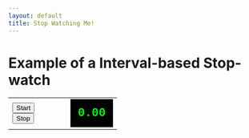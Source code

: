 ```yaml
---
layout: default
title: Stop Watching Me!
---
```

<h1>Example of a Interval-based Stop-watch</h1>
<table cellpadding="10">
<tbody><tr>
<td style="width:100px;">
<button id="start">Start</button>
<br><button id="stop">Stop</button>
</td>
<td>
<div id="timer" style="background-color:black;color:#0F0;padding:15px;font-family:courier;font-weight:bold;font-size:23px;">0.00</div>
</td>
</tr>
</tbody></table>

<script type="text/python">
from browser import document
from browser.timer import request_animation_frame as raf
from browser.timer import cancel_animation_frame as caf
import time
import math
from datetime import datetime

id = None
counter = datetime.now()

def show():
    global counter
    elapsed = datetime.now() - counter
    document["timer"].innerHTML = "<p>%.2f</p>"%(elapsed.total_seconds())

def start_hold_timer(ev):
    global counter
    global id
    if id is None:
        counter = datetime.now()
    id = raf(start_hold_timer)
    show()

def stop_timer(ev):
    global id
    caf(id)
    id = None
    
document["start"].bind("click", start_hold_timer)
document["stop"].bind("click", stop_timer)
</script>
